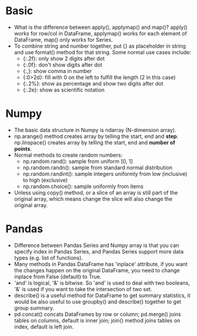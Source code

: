 # Basic
* What is the difference between apply(), applymap() and map()? apply() works for row/col in DataFrame, applymap() works for each element of DataFrame, map() only works for Series.
* To combine string and number together, put {} as placeholder in string and use format() method for that string. Some normal use cases include:
  * {:.2f}: only show 2 digits after dot
  * {:.0f}: don't show digits after dot
  * {:,}: show comma in number
  * {:0>2d}: fill with 0 on the left to fulfill the length (2 in this case)
  * {:.2%}: show as percentage and show two digits after dot
  * {:.2e}: show as scientific notation    

# Numpy
* The basic data structure in Numpy is ndarray (N-dimension array).
* np.arange() method creates array by telling the start, end and **step**. np.linspace() creates array by telling the start, end and **number of points**.
* Normal methods to create random numbers:
  * np.random.rand(): sample from uniform [0, 1]
  * np.random.randn(): sample from standard normal distribution
  * np.random.randint(): sample integers uniformly from low (inclusive) to high (exclusive)
  * np.random.choice(): sample uniformly from items
* Unless using copy() method, or a slice of an array is still part of the original array, which means change the slice will also change the original array.

# Pandas
* Difference between Pandas Series and Numpy array is that you can specify index in Pandas Series, and Pandas Series support more data types (e.g. list of functions).
* Many methods in Pandas DataFrame has 'inplace' attribute, if you want the changes happen on the original DataFrame, you need to change inplace from False (default) to True.
* 'and' is logical, '&' is bitwise. So 'and' is used to deal with two booleans, '&' is used if you want to take the intersection of two set.
* describe() is a useful method for DataFrame to get summary statistics, it would be also useful to use groupby() and describe() together to get group summary.
* pd.concat() concats DataFrames by row or column; pd.merge() joins tables on columns, default is inner join; join() method joins tables on index, default is left join.
